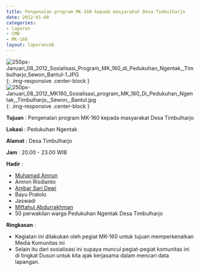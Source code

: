 ```yaml
---
title: Pengenalan program MK-160 kepada masyarakat Desa Timbulharjo
date: 2012-01-08
categories:
- laporan
- CMB
- MK-160
layout: laporancmb
---
```


![250px-Januari_08_2012_Sosialisasi_Program_MK_160_di_Pedukuhan_Ngentak,_Timbulharjo,_Sewon_Bantul_-1.JPG](/uploads/250px-Januari_08_2012_Sosialisasi_Program_MK_160_di_Pedukuhan_Ngentak,_Timbulharjo,_Sewon_Bantul_-1.JPG){: .img-responsive .center-block }
![250px-Januari_08_2012_MK160_Sosialisasi_program_MK_160_Di_Pedukuhan_Ngentak,_Timbulharjo,_Sewon,_Bantul.jpg](/uploads/250px-Januari_08_2012_MK160_Sosialisasi_program_MK_160_Di_Pedukuhan_Ngentak,_Timbulharjo,_Sewon,_Bantul.jpg){: .img-responsive .center-block }

**Tujuan** : Pengenalan program MK-160 kepada masyarakat Desa Timbulharjo  

**Lokasi** : Pedukuhan Ngentak   

**Alamat** : Desa Timbulharjo  

**Jam** : 20.00 - 23.00 WIB  

**Hadir** : 
* [Muhamad Amrun](http://wiki.ciptamedia.org/wiki/Muhamad_Amrun)
* Amron Risdianto
* [Ambar Sari Dewi](http://wiki.ciptamedia.org/wiki/Ambar_Sari_Dewi)
* Bayu Pratolo
* Jaswadi
* [Miftahul Abdurrakhman](http://wiki.ciptamedia.org/wiki/Miftahul_Abdurrakhman)
* 50 perwakilan warga Pedukuhan Ngentak Desa Timbulharjo

**Ringkasan** : 
* Kegiatan ini dilakukan oleh pegiat MK-160 untuk tujuan memperkenalkan Media Komunitas ini
* Selain itu dari sosialisasi ini supaya muncul pegiat-pegiat komunitas ini di tingkat Dusun untuk kita ajak kerjasama dalam mencari data lapangan.
